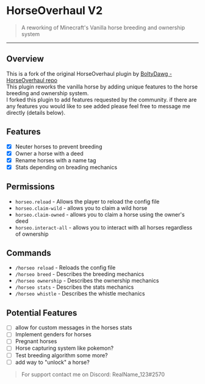 # HorseOverhaul V2

> A reworking of Minecraft's Vanilla horse breeding and ownership system

---

## Overview

This is a fork of the original HorseOverhaul plugin by [BoltyDawg - HorseOverhaul repo](https://github.com/BoltyDawg/HorseOverhaul)<br>
This plugin reworks the vanilla horse by adding unique features to the horse breeding and ownership system.<br>
I forked this plugin to add features requested by the community. if there are any features you would like to see added please feel free to message me directly (details below).

## Features

- [x] Neuter horses to prevent breeding
- [x] Owner a horse with a deed
- [x] Rename horses with a name tag
- [x] Stats depending on breading mechanics

## Permissions

- `horseo.reload` - Allows the player to reload the config file
- `horseo.claim-wild` - allows you to claim a wild horse
- `horseo.claim-owned` - allows you to claim a horse using the owner's deed
- `horseo.interact-all` - allows you to interact with all horses regardless of ownership

## Commands

- `/horseo reload` - Reloads the config file
- `/horseo breed` - Describes the breeding mechanics
- `/horseo ownership` - Describes the ownership mechanics
- `/horseo stats` - Describes the stats mechanics
- `/horseo whistle` - Describes the whistle mechanics

## Potential Features 

- [ ] allow for custom messages in the horses stats
- [ ] Implement genders for horses
- [ ] Pregnant horses
- [ ] Horse capturing system like pokemon?
- [ ] Test breeding algorithm some more?
- [ ] add way to "unlock" a horse?

> For support contact me on Discord: RealName_123#2570